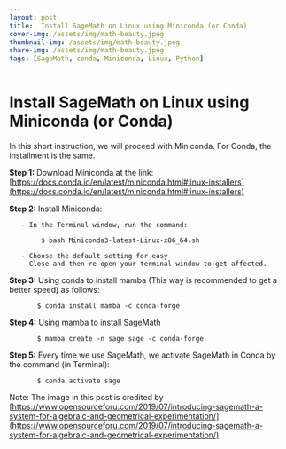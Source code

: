 ```yaml
---
layout: post
title:  Install SageMath on Linux using Miniconda (or Conda)
cover-img: /assets/img/math-beauty.jpeg
thumbnail-img: /assets/img/math-beauty.jpeg
share-img: /assets/img/math-beauty.jpeg
tags: [SageMath, conda, Miniconda, Linux, Python]
---
```




# Install SageMath on Linux using Miniconda (or Conda)


In this short instruction, we will proceed with Miniconda. For Conda, the installment  is the same.

**Step 1:** Download Miniconda at the link:  [https://docs.conda.io/en/latest/miniconda.html#linux-installers](https://docs.conda.io/en/latest/miniconda.html#linux-installers)

**Step 2:** Install Miniconda:

       - In the Terminal window, run the command:
       
            $ bash Miniconda3-latest-Linux-x86_64.sh
            
       - Choose the default setting for easy
       - Close and then re-open your terminal window to get affected.
       
**Step 3:** Using conda to install mamba (This way is recommended to get a better speed) as follows:

           $ conda install mamba -c conda-forge
           
**Step 4:** Using mamba to install SageMath

           $ mamba create -n sage sage -c conda-forge
           
**Step 5:** Every time we use SageMath, we activate SageMath in Conda by the command (in Terminal):

           $ conda activate sage 


Note: The image in this post is credited by [https://www.opensourceforu.com/2019/07/introducing-sagemath-a-system-for-algebraic-and-geometrical-experimentation/](https://www.opensourceforu.com/2019/07/introducing-sagemath-a-system-for-algebraic-and-geometrical-experimentation/)
